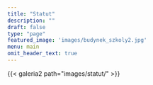 ```yaml
---
title: "Statut"
description: ""
draft: false
type: "page"
featured_image: 'images/budynek_szkoly2.jpg'
menu: main
omit_header_text: true
---
```


{{< galeria2 path="images/statut/" >}}
